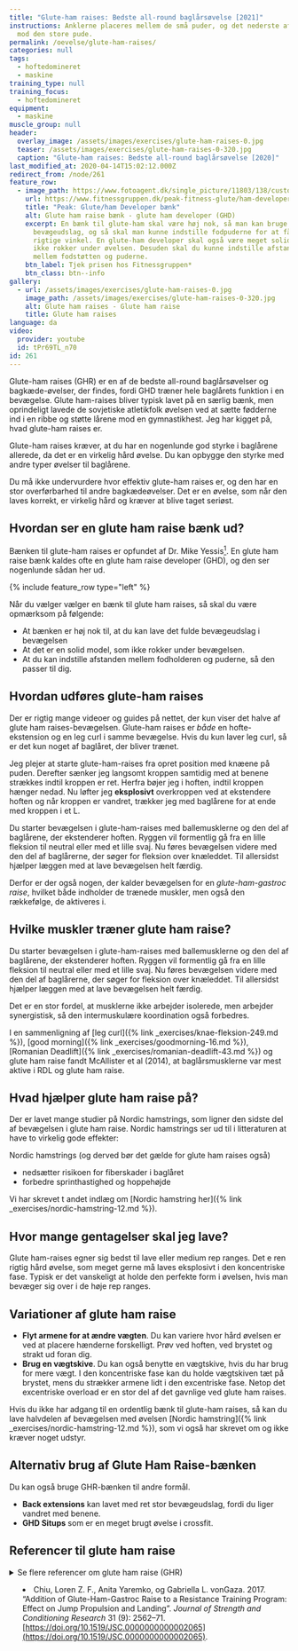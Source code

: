 ```yaml
---
title: "Glute-ham raises: Bedste all-round baglårsøvelse [2021]"
instructions: Anklerne placeres mellem de små puder, og det nederste af lårene
  mod den store pude.
permalink: /oevelse/glute-ham-raises/
categories: null
tags:
  - hoftedomineret
  - maskine
training_type: null
training_focus:
  - hoftedomineret
equipment:
  - maskine
muscle_group: null
header:
  overlay_image: /assets/images/exercises/glute-ham-raises-0.jpg
  teaser: /assets/images/exercises/glute-ham-raises-0-320.jpg
  caption: "Glute-ham raises: Bedste all-round baglårsøvelse [2020]"
last_modified_at: 2020-04-14T15:02:12.000Z
redirect_from: /node/261
feature_row:
  - image_path: https://www.fotoagent.dk/single_picture/11803/138/custom1/PM130_19(1).jpg
    url: https://www.fitnessgruppen.dk/peak-fitness-glute/ham-developer/
    title: "Peak: Glute/ham Developer bænk"
    alt: Glute ham raise bænk - glute ham developer (GHD)
    excerpt: En bænk til glute-ham skal være høj nok, så man kan bruge det fulde
      bevægeudslag, og så skal man kunne indstille fodpuderne for at få den
      rigtige vinkel. En glute-ham developer skal også være meget solid, så den
      ikke rokker under øvelsen. Desuden skal du kunne indstille afstanden
      mellem fodstøtten og puderne.
    btn_label: Tjek prisen hos Fitnessgruppen*
    btn_class: btn--info
gallery:
  - url: /assets/images/exercises/glute-ham-raises-0.jpg
    image_path: /assets/images/exercises/glute-ham-raises-0-320.jpg
    alt: Glute ham raises - Glute ham raise
    title: Glute ham raises
language: da
video:
  provider: youtube
  id: tPr69TL_n70
id: 261
---
```


Glute-ham raises (GHR) er en af de bedste all-round baglårsøvelser og bagkæde-øvelser, der findes, fordi GHD træner hele baglårets funktion i en bevægelse. Glute ham-raises bliver typisk lavet på en særlig bænk, men oprindeligt lavede de sovjetiske atletikfolk øvelsen ved at sætte fødderne ind i en ribbe og støtte lårene mod en gymnastikhest. Jeg har kigget på, hvad glute-ham raises er.

Glute-ham raises kræver, at du har en nogenlunde god styrke i baglårene allerede, da det er en virkelig hård øvelse. Du kan opbygge den styrke med andre typer øvelser til baglårene.

Du må ikke undervurdere hvor effektiv glute-ham raises er, og den har en stor overførbarhed til andre bagkædeøvelser. Det er en øvelse, som når den laves korrekt, er virkelig hård og kræver at blive taget seriøst.

## Hvordan ser en glute ham raise bænk ud?

Bænken til glute-ham raises er opfundet af Dr. Mike Yessis[^note]. En glute ham raise bænk kaldes ofte en glute ham raise developer (GHD), og den ser nogenlunde sådan her ud.

[^note]: [Supertraining.dk #63 – Glute-ham raises](http://supertraining.dk/glute-ham-raises/)

{% include feature_row type="left" %}

Når du vælger vælger en bænk til glute ham raises, så skal du være opmærksom på følgende:

- At bænken er høj nok til, at du kan lave det fulde bevægeudslag i bevægelsen
- At det er en solid model, som ikke rokker under bevægelsen.
- At du kan indstille afstanden mellem fodholderen og puderne, så den passer til dig.

## Hvordan udføres glute-ham raises

Der er rigtig mange videoer og guides på nettet, der kun viser det halve af glute ham raises-bevægelsen. Glute-ham raises er _både_ en hofte-ekstension og en leg curl i samme bevægelse. Hvis du kun laver leg curl, så er det kun noget af baglåret, der bliver trænet.

Jeg plejer at starte glute-ham-raises fra opret position med knæene på puden. Derefter sænker jeg langsomt kroppen samtidig med at benene strækkes indtil kroppen er ret. Herfra bøjer jeg i hoften, indtil kroppen hænger nedad. Nu løfter jeg **eksplosivt** overkroppen ved at ekstendere hoften og når kroppen er vandret, trækker jeg med baglårene for at ende med kroppen i et L.

Du starter bevægelsen i glute-ham-raises med ballemusklerne og den del af baglårene, der ekstenderer hoften. Ryggen vil formentlig gå fra en lille fleksion til neutral eller med et lille svaj. Nu føres bevægelsen videre med den del af baglårerne, der søger for fleksion over knæleddet. Til allersidst hjælper læggen med at lave bevægelsen helt færdig.

Derfor er der også nogen, der kalder bevægelsen for en _glute-ham-gastroc raise_, hvilket både indholder de trænede muskler, men også den rækkefølge, de aktiveres i.

## Hvilke muskler træner glute ham raise?

Du starter bevægelsen i glute-ham-raises med ballemusklerne og den del af baglårene, der ekstenderer hoften. Ryggen vil formentlig gå fra en lille fleksion til neutral eller med et lille svaj. Nu føres bevægelsen videre med den del af baglårerne, der søger for fleksion over knæleddet. Til allersidst hjælper læggen med at lave bevægelsen helt færdig.

Det er en stor fordel, at musklerne ikke arbejder isolerede, men arbejder synergistisk, så den intermuskulære koordination også forbedres. 

I en sammenligning af [leg curl]({% link _exercises/knae-fleksion-249.md %}), [good morning]({% link _exercises/goodmorning-16.md %}), [Romanian Deadlift]({% link _exercises/romanian-deadlift-43.md %}) og glute ham raise fandt McAllister et al (2014), at baglårsmusklerne var mest aktive i RDL og glute ham raise.

## Hvad hjælper glute ham raise på?

Der er lavet mange studier på Nordic hamstrings, som ligner den sidste del af bevægelsen i glute ham raise. Nordic hamstrings ser ud til i litteraturen at have to virkelig gode effekter:

Nordic hamstrings (og derved bør det gælde for glute ham raises også)

- nedsætter risikoen for fiberskader i baglåret
- forbedre sprinthastighed og hoppehøjde

Vi har skrevet t andet indlæg om [Nordic hamstring her]({% link _exercises/nordic-hamstring-12.md %}).

## Hvor mange gentagelser skal jeg lave?

Glute ham-raises egner sig bedst til lave eller medium rep ranges. Det e ren rigtig hård øvelse, som meget gerne må laves eksplosivt i den koncentriske fase. Typisk er det vanskeligt at holde den perfekte form i øvelsen, hvis man bevæger sig over i de høje rep ranges. 

## Variationer af glute ham raise

- **Flyt armene for at ændre vægten**. Du kan variere hvor hård øvelsen er ved at placere hænderne forskelligt. Prøv ved hoften, ved brystet og strakt ud foran dig.
- **Brug en vægtskive**. Du kan også benytte en vægtskive, hvis du har brug for mere vægt. I den koncentriske fase kan du holde vægtskiven tæt på brystet, mens du strækker armene lidt i den excentriske fase. Netop det excentriske overload er en stor del af det gavnlige ved glute ham raises.

Hvis du ikke har adgang til en ordentlig bænk til glute-ham raises, så kan du lave halvdelen af bevægelsen med øvelsen [Nordic hamstring]({% link _exercises/nordic-hamstring-12.md %}), som vi også har skrevet om og ikke kræver noget udstyr.

## Alternativ brug af Glute Ham Raise-bænken

Du kan også bruge GHR-bænken til andre formål.

- **Back extensions** kan lavet med ret stor bevægeudslag, fordi du liger vandret med benene.
- **GHD Situps** som er en meget brugt øvelse i crossfit.

## Referencer til glute ham raise

<details markdown="1">
  <summary>Se flere referencer om glute ham raise (GHR)

- Chiu, Loren Z. F., Anita Yaremko, og Gabriella L. vonGaza. 2017. “Addition of Glute-Ham-Gastroc Raise to a Resistance Training Program: Effect on Jump Propulsion and Landing”. _Journal of Strength and Conditioning Research_ 31 (9): 2562–71. [https://doi.org/10.1519/JSC.0000000000002065](https://doi.org/10.1519/JSC.0000000000002065).
</summary>

## Noter om Glute Ham Raise (GHR)
